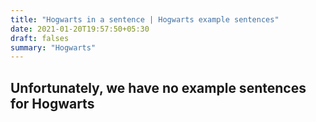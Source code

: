 ```yaml
---
title: "Hogwarts in a sentence | Hogwarts example sentences"
date: 2021-01-20T19:57:50+05:30
draft: falses
summary: "Hogwarts"
---
```

## Unfortunately, we have no example sentences for Hogwarts                 
